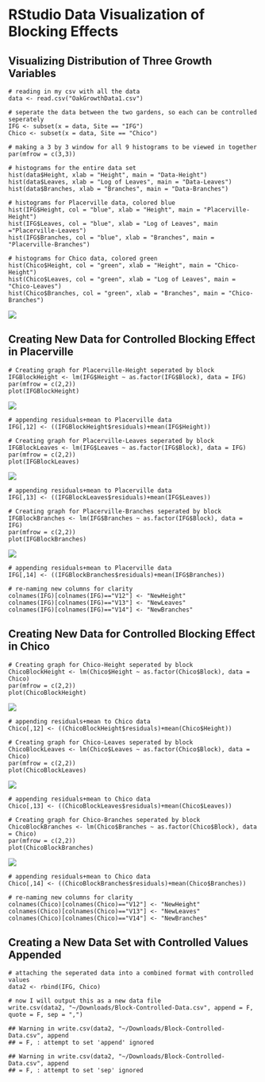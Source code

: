 RStudio Data Visualization of Blocking Effects
==============================================

Visualizing Distribution of Three Growth Variables
--------------------------------------------------

    # reading in my csv with all the data
    data <- read.csv("OakGrowthData1.csv")

    # seperate the data between the two gardens, so each can be controlled seperately 
    IFG <- subset(x = data, Site == "IFG")
    Chico <- subset(x = data, Site == "Chico")

    # making a 3 by 3 window for all 9 histograms to be viewed in together
    par(mfrow = c(3,3))

    # histograms for the entire data set
    hist(data$Height, xlab = "Height", main = "Data-Height")
    hist(data$Leaves, xlab = "Log of Leaves", main = "Data-Leaves")
    hist(data$Branches, xlab = "Branches", main = "Data-Branches")

    # histograms for Placerville data, colored blue
    hist(IFG$Height, col = "blue", xlab = "Height", main = "Placerville-Height")
    hist(IFG$Leaves, col = "blue", xlab = "Log of Leaves", main ="Placerville-Leaves")
    hist(IFG$Branches, col = "blue", xlab = "Branches", main = "Placerville-Branches")

    # histograms for Chico data, colored green
    hist(Chico$Height, col = "green", xlab = "Height", main = "Chico-Height")
    hist(Chico$Leaves, col = "green", xlab = "Log of Leaves", main = "Chico-Leaves")
    hist(Chico$Branches, col = "green", xlab = "Branches", main = "Chico-Branches")

![](Sork-Analysis_files/figure-markdown_strict/unnamed-chunk-1-1.png)

Creating New Data for Controlled Blocking Effect in Placerville
---------------------------------------------------------------

    # Creating graph for Placerville-Height seperated by block
    IFGBlockHeight <- lm(IFG$Height ~ as.factor(IFG$Block), data = IFG)
    par(mfrow = c(2,2))
    plot(IFGBlockHeight)

![](Sork-Analysis_files/figure-markdown_strict/unnamed-chunk-2-1.png)

    # appending residuals+mean to Placerville data
    IFG[,12] <- ((IFGBlockHeight$residuals)+mean(IFG$Height))

    # Creating graph for Placerville-Leaves seperated by block
    IFGBlockLeaves <- lm(IFG$Leaves ~ as.factor(IFG$Block), data = IFG)
    par(mfrow = c(2,2))
    plot(IFGBlockLeaves)

![](Sork-Analysis_files/figure-markdown_strict/unnamed-chunk-2-2.png)

    # appending residuals+mean to Placerville data
    IFG[,13] <- ((IFGBlockLeaves$residuals)+mean(IFG$Leaves))

    # Creating graph for Placerville-Branches seperated by block
    IFGBlockBranches <- lm(IFG$Branches ~ as.factor(IFG$Block), data = IFG)
    par(mfrow = c(2,2))
    plot(IFGBlockBranches)

![](Sork-Analysis_files/figure-markdown_strict/unnamed-chunk-2-3.png)

    # appending residuals+mean to Placerville data
    IFG[,14] <- ((IFGBlockBranches$residuals)+mean(IFG$Branches))

    # re-naming new columns for clarity
    colnames(IFG)[colnames(IFG)=="V12"] <- "NewHeight"
    colnames(IFG)[colnames(IFG)=="V13"] <- "NewLeaves"
    colnames(IFG)[colnames(IFG)=="V14"] <- "NewBranches"

Creating New Data for Controlled Blocking Effect in Chico
---------------------------------------------------------

    # Creating graph for Chico-Height seperated by block
    ChicoBlockHeight <- lm(Chico$Height ~ as.factor(Chico$Block), data = Chico)
    par(mfrow = c(2,2))
    plot(ChicoBlockHeight)

![](Sork-Analysis_files/figure-markdown_strict/unnamed-chunk-3-1.png)

    # appending residuals+mean to Chico data
    Chico[,12] <- ((ChicoBlockHeight$residuals)+mean(Chico$Height))

    # Creating graph for Chico-Leaves seperated by block
    ChicoBlockLeaves <- lm(Chico$Leaves ~ as.factor(Chico$Block), data = Chico)
    par(mfrow = c(2,2))
    plot(ChicoBlockLeaves)

![](Sork-Analysis_files/figure-markdown_strict/unnamed-chunk-3-2.png)

    # appending residuals+mean to Chico data
    Chico[,13] <- ((ChicoBlockLeaves$residuals)+mean(Chico$Leaves))

    # Creating graph for Chico-Branches seperated by block
    ChicoBlockBranches <- lm(Chico$Branches ~ as.factor(Chico$Block), data = Chico)
    par(mfrow = c(2,2))
    plot(ChicoBlockBranches)

![](Sork-Analysis_files/figure-markdown_strict/unnamed-chunk-3-3.png)

    # appending residuals+mean to Chico data
    Chico[,14] <- ((ChicoBlockBranches$residuals)+mean(Chico$Branches))

    # re-naming new columns for clarity 
    colnames(Chico)[colnames(Chico)=="V12"] <- "NewHeight"
    colnames(Chico)[colnames(Chico)=="V13"] <- "NewLeaves"
    colnames(Chico)[colnames(Chico)=="V14"] <- "NewBranches"

Creating a New Data Set with Controlled Values Appended
-------------------------------------------------------

    # attaching the seperated data into a combined format with controlled values
    data2 <- rbind(IFG, Chico)

    # now I will output this as a new data file
    write.csv(data2, "~/Downloads/Block-Controlled-Data.csv", append = F, quote = F, sep = ",")

    ## Warning in write.csv(data2, "~/Downloads/Block-Controlled-Data.csv", append
    ## = F, : attempt to set 'append' ignored

    ## Warning in write.csv(data2, "~/Downloads/Block-Controlled-Data.csv", append
    ## = F, : attempt to set 'sep' ignored
